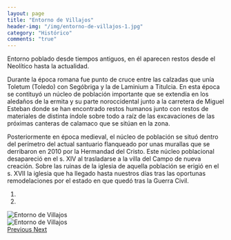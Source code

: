 ```yaml
---
layout: page
title: "Entorno de Villajos"
header-img: "/img/entorno-de-villajos-1.jpg"
category: "Histórico"
comments: "true"
---
```



Entorno poblado desde tiempos antiguos, en él aparecen restos desde el Neolítico hasta la actualidad.

Durante la época romana fue punto de cruce entre las calzadas que unía Toletum (Toledo) con Segóbriga y la de Laminium a Titulcia. En esta época se contituyó un núcleo de población importante que se extendía en los aledaños de la ermita y su parte noroccidental junto a la carretera de Miguel Esteban donde se han encontrado restos humanos junto con restos de materiales de distinta índole sobre todo a raíz de las excavaciones de las próximas canteras de calamaco que se sitúan en la zona. 

Posteriormente en época medieval, el núcleo de población se situó dentro del perímetro del actual santuario flanqueado por unas murallas que se derribaron en 2010 por la Hermandad del Cristo. Este núcleo poblacional desapareció en el s. XIV al trasladarse a la villa del Campo de nueva creación. Sobre las ruinas de la iglesia de aquella población se erigió en el s. XVII la iglesia que ha llegado hasta nuestros días tras las oportunas remodelaciones por el estado en que quedó tras la Guerra Civil.



<div id="myCarousel" class="carousel slide" data-ride="carousel">
  <!-- Indicators -->
  <ol class="carousel-indicators">
    <li data-target="#myCarousel" data-slide-to="0" class="active"></li>    <li data-target="#myCarousel" data-slide-to="1"></li>
  </ol>
  <!-- Wrapper for slides -->
  <div class="carousel-inner" role="listbox">
    <div class="item active">
      <img src="{{ site.github.url }}/img/entorno-de-villajos-1.jpg" alt="Entorno de Villajos">
    </div>
    <div class="item">
      <img src="{{ site.github.url }}/img/entorno-de-villajos-2.jpg" alt="Entorno de Villajos">
    </div>
  <!-- Left and right controls -->
  <a class="left carousel-control" href="#myCarousel" role="button" data-slide="prev">
    <span class="glyphicon glyphicon-chevron-left" aria-hidden="true"></span>
    <span class="sr-only">Previous</span>
  </a>
  <a class="right carousel-control" href="#myCarousel" role="button" data-slide="next">
    <span class="glyphicon glyphicon-chevron-right" aria-hidden="true"></span>
    <span class="sr-only">Next</span>
  </a>
</div>


